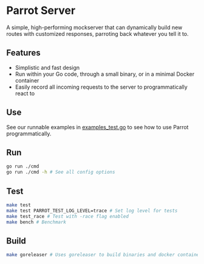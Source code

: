 # Parrot Server

A simple, high-performing mockserver that can dynamically build new routes with customized responses, parroting back whatever you tell it to.

## Features

* Simplistic and fast design
* Run within your Go code, through a small binary, or in a minimal Docker container
* Easily record all incoming requests to the server to programmatically react to 

## Use

See our runnable examples in [examples_test.go](./examples_test.go) to see how to use Parrot programmatically.

## Run

```sh
go run ./cmd
go run ./cmd -h # See all config options 
```

## Test

```sh
make test
make test PARROT_TEST_LOG_LEVEL=trace # Set log level for tests
make test_race # Test with -race flag enabled
make bench # Benchmark
```

## Build

```sh
make goreleaser # Uses goreleaser to build binaries and docker containers
```